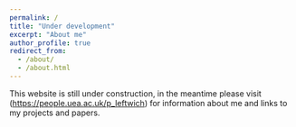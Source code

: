 ```yaml
---
permalink: /
title: "Under development"
excerpt: "About me"
author_profile: true
redirect_from: 
  - /about/
  - /about.html
---
```

This website is still under construction, in the meantime please visit (https://people.uea.ac.uk/p_leftwich) for information about me and links to my projects and papers.


